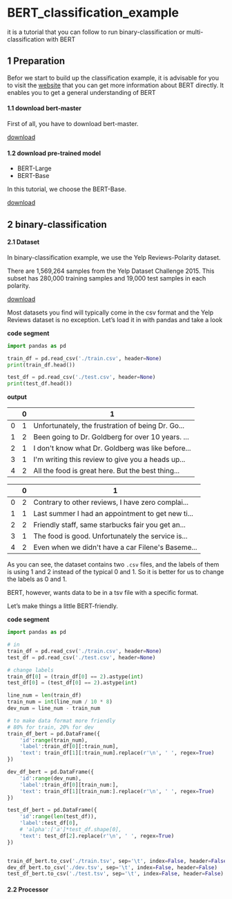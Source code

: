 # BERT_classification_example

it is a tutorial that you can follow to run binary-classification or multi-classification with BERT

## 1 Preparation

Befor we start to build up the classification example, it is advisable for you to visit the [website](https://github.com/google-research/bert) that you can get more information about BERT directly. It enables you to get a general understanding of BERT

#### 1.1 download bert-master

First of all, you have to download bert-master. 

[download](https://github.com/google-research/bert/archive/master.zip)

#### 1.2 download pre-trained model

- BERT-Large
- BERT-Base

In this tutorial, we choose the BERT-Base.

[download](https://storage.googleapis.com/bert_models/2020_02_20/uncased_L-12_H-768_A-12.zip)

## 2 binary-classification

#### 2.1 Dataset

In binary-classification example, we use the Yelp Reviews-Polarity dataset. 

There are 1,569,264 samples from the Yelp Dataset Challenge 2015. This subset has 280,000 training samples and 19,000 test samples in each polarity.

[download](https://s3.amazonaws.com/fast-ai-nlp/yelp_review_polarity_csv.tgz)

Most datasets you find will typically come in the csv format and the Yelp Reviews dataset is no exception. Let’s load it in with pandas and take a look

**code segment**

```python
import pandas as pd

train_df = pd.read_csv('./train.csv', header=None)
print(train_df.head())

test_df = pd.read_csv('./test.csv', header=None)
print(test_df.head())
```

**output**

|   | 0 | 1 |
| - | - | - |
| 0 |	1 |	Unfortunately, the frustration of being Dr. Go... |
| 1	| 2	| Been going to Dr. Goldberg for over 10 years. ... |
| 2	| 1	| I don't know what Dr. Goldberg was like before... |
| 3	| 1	| I'm writing this review to give you a heads up... |
| 4	| 2	| All the food is great here. But the best thing... |

|   | 0 | 1 |
| - | - | - |
| 0 |	2	| Contrary to other reviews, I have zero complai... |
| 1	| 1	| Last summer I had an appointment to get new ti... |
| 2	| 2	| Friendly staff, same starbucks fair you get an... |
| 3	| 1	| The food is good. Unfortunately the service is... |
| 4 | 2	| Even when we didn't have a car Filene's Baseme... |

As you can see, the dataset contains two `.csv` files, and the labels of them is using 1 and 2 instead of the typical 0 and 1. So it is better for us to change the labels as 0 and 1.

BERT, however, wants data to be in a tsv file with a specific format.

Let’s make things a little BERT-friendly.

**code segment**

```python
import pandas as pd

# in
train_df = pd.read_csv('./train.csv', header=None)
test_df = pd.read_csv('./test.csv', header=None)

# change labels
train_df[0] = (train_df[0] == 2).astype(int)
test_df[0] = (test_df[0] == 2).astype(int)

line_num = len(train_df)
train_num = int(line_num / 10 * 8)
dev_num = line_num - train_num

# to make data format more friendly
# 80% for train, 20% for dev
train_df_bert = pd.DataFrame({
    'id':range(train_num),
    'label':train_df[0][:train_num],
    'text': train_df[1][:train_num].replace(r'\n', ' ', regex=True)
})

dev_df_bert = pd.DataFrame({
    'id':range(dev_num),
    'label':train_df[0][train_num:],
    'text': train_df[1][train_num:].replace(r'\n', ' ', regex=True)
})

test_df_bert = pd.DataFrame({
    'id':range(len(test_df)),
    'label':test_df[0],
    # 'alpha':['a']*test_df.shape[0],
    'text': test_df[2].replace(r'\n', ' ', regex=True)
})


train_df_bert.to_csv('./train.tsv', sep='\t', index=False, header=False)
dev_df_bert.to_csv('./dev.tsv', sep='\t', index=False, header=False)
test_df_bert.to_csv('./test.tsv', sep='\t', index=False, header=False)
```

#### 2.2 Processor

